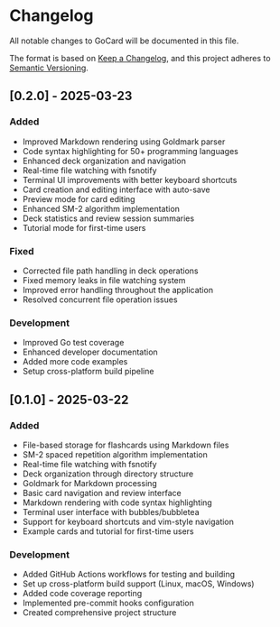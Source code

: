 # Changelog

All notable changes to GoCard will be documented in this file.

The format is based on [Keep a Changelog](https://keepachangelog.com/en/1.0.0/),
and this project adheres to [Semantic Versioning](https://semver.org/spec/v2.0.0.html).

## [0.2.0] - 2025-03-23

### Added

- Improved Markdown rendering using Goldmark parser
- Code syntax highlighting for 50+ programming languages
- Enhanced deck organization and navigation
- Real-time file watching with fsnotify
- Terminal UI improvements with better keyboard shortcuts
- Card creation and editing interface with auto-save
- Preview mode for card editing
- Enhanced SM-2 algorithm implementation
- Deck statistics and review session summaries
- Tutorial mode for first-time users

### Fixed

- Corrected file path handling in deck operations
- Fixed memory leaks in file watching system
- Improved error handling throughout the application
- Resolved concurrent file operation issues

### Development

- Improved Go test coverage
- Enhanced developer documentation
- Added more code examples
- Setup cross-platform build pipeline

## [0.1.0] - 2025-03-22

### Added

- File-based storage for flashcards using Markdown files
- SM-2 spaced repetition algorithm implementation
- Real-time file watching with fsnotify
- Deck organization through directory structure
- Goldmark for Markdown processing
- Basic card navigation and review interface
- Markdown rendering with code syntax highlighting
- Terminal user interface with bubbles/bubbletea
- Support for keyboard shortcuts and vim-style navigation
- Example cards and tutorial for first-time users

### Development

- Added GitHub Actions workflows for testing and building
- Set up cross-platform build support (Linux, macOS, Windows)
- Added code coverage reporting
- Implemented pre-commit hooks configuration
- Created comprehensive project structure
